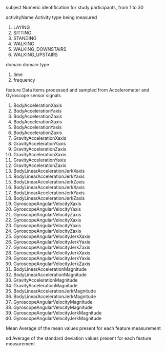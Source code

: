 subject
	Numeric identification for study participants, from 1 to 30

activityName
	Activity type being measured
		<ol>
		<li>LAYING</li>
		<li>SITTING</li>
		<li>STANDING</li>
		<li>WALKING</li>
		<li>WALKING_DOWNSTAIRS</li>
		<li>WALKING_UPSTAIRS</li>
		</ol>
	
domain
	domain type
		<ol>
		<li>time</li>
		<li>frequency</li>
		</ol>

feature
	Data items processed and sampled from Accelerometer and Gyroscope
	sensor signals
			<ol>
			<li>BodyAccelerationXaxis</li>
            <li>BodyAccelerationYaxis</li>
            <li>BodyAccelerationZaxis</li>
            <li>BodyAccelerationXaxis</li>
            <li>BodyAccelerationYaxis</li>
            <li>BodyAccelerationZaxis</li>
            <li>GravityAccelerationXaxis</li>
            <li>GravityAccelerationYaxis</li>
            <li>GravityAccelerationZaxis</li>
            <li>GravityAccelerationXaxis</li>
            <li>GravityAccelerationYaxis</li>
            <li>GravityAccelerationZaxis</li>
            <li>BodyLinearAccelerationJerkXaxis</li>
            <li>BodyLinearAccelerationJerkYaxis</li>
            <li>BodyLinearAccelerationJerkZaxis</li>
            <li>BodyLinearAccelerationJerkXaxis</li>
            <li>BodyLinearAccelerationJerkYaxis</li>
            <li>BodyLinearAccelerationJerkZaxis</li>
            <li>GyroscopeAngularVelocityXaxis</li>
            <li>GyroscopeAngularVelocityYaxis</li>
            <li>GyroscopeAngularVelocityZaxis</li>
            <li>GyroscopeAngularVelocityXaxis</li>
            <li>GyroscopeAngularVelocityYaxis</li>
            <li>GyroscopeAngularVelocityZaxis</li>
            <li>GyroscopeAngularVelocityJerkXaxis</li>
            <li>GyroscopeAngularVelocityJerkYaxis</li>
            <li>GyroscopeAngularVelocityJerkZaxis</li>
            <li>GyroscopeAngularVelocityJerkXaxis</li>
            <li>GyroscopeAngularVelocityJerkYaxis</li>
            <li>GyroscopeAngularVelocityJerkZaxis</li>
            <li>BodyLinearAccelerationMagnitude</li>
            <li>BodyLinearAccelerationMagnitude</li>
            <li>GravityAccelerationMagnitude</li>
            <li>GravityAccelerationMagnitude</li>
            <li>BodyLinearAccelerationJerkMagnitude</li>
            <li>BodyLinearAccelerationJerkMagnitude</li>
            <li>GyroscopeAngularVelocityMagnitude</li>
            <li>GyroscopeAngularVelocityMagnitude</li>
            <li>GyroscopeAngularVelocityJerkMagnitude</li>
            <li>GyroscopeAngularVelocityJerkMagnitude</li>
			</ol>

Mean
	Average of the mean values present for each feature measurement

sd
	Average of the standard deviation values present for each feature measurement